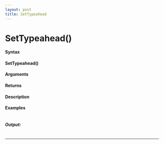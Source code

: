 ```yaml
---
layout: post
title: SetTypeahead
---
```


# SetTypeahead()


#### Syntax

#### SetTypeahead()

#### Arguments

#### Returns

#### Description

#### Examples

```

```

##### Output:

```

```

---